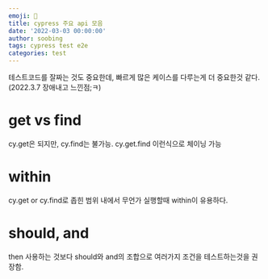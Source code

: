 ```yaml
---
emoji: 🔫
title: cypress 주요 api 모음
date: '2022-03-03 00:00:00'
author: soobing
tags: cypress test e2e
categories: test
---
```


테스트코드를 잘짜는 것도 중요한데, 빠르게 많은 케이스를 다루는게 더 중요한것 같다. (2022.3.7 장애내고 느낀점;ㅋ)
# get vs find
cy.get은 되지만, cy.find는 불가능.
cy.get.find 이런식으로 체이닝 가능

# within
cy.get or cy.find로 좁힌 범위 내에서 무언가 실행할때 within이  유용하다.

# should, and
then 사용하는 것보다 should와 and의 조합으로 여러가지 조건을 테스트하는것을 권장함.

